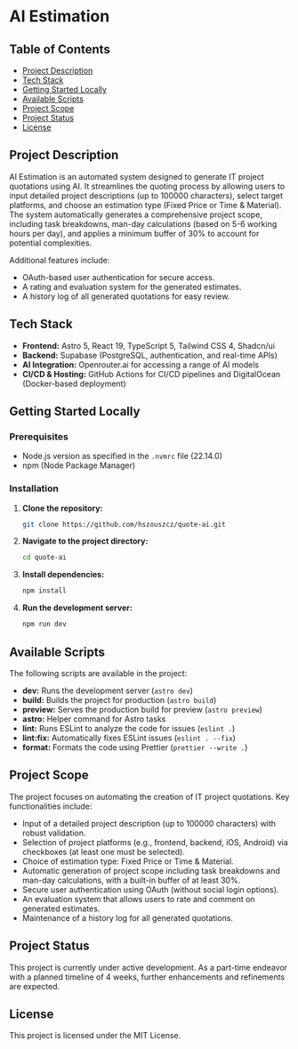 # AI Estimation

## Table of Contents
- [Project Description](#project-description)
- [Tech Stack](#tech-stack)
- [Getting Started Locally](#getting-started-locally)
- [Available Scripts](#available-scripts)
- [Project Scope](#project-scope)
- [Project Status](#project-status)
- [License](#license)

## Project Description

AI Estimation is an automated system designed to generate IT project quotations using AI. It streamlines the quoting process by allowing users to input detailed project descriptions (up to 100000 characters), select target platforms, and choose an estimation type (Fixed Price or Time & Material). The system automatically generates a comprehensive project scope, including task breakdowns, man-day calculations (based on 5-6 working hours per day), and applies a minimum buffer of 30% to account for potential complexities.

Additional features include:
- OAuth-based user authentication for secure access.
- A rating and evaluation system for the generated estimates.
- A history log of all generated quotations for easy review.

## Tech Stack

- **Frontend:** Astro 5, React 19, TypeScript 5, Tailwind CSS 4, Shadcn/ui
- **Backend:** Supabase (PostgreSQL, authentication, and real-time APIs)
- **AI Integration:** Openrouter.ai for accessing a range of AI models
- **CI/CD & Hosting:** GitHub Actions for CI/CD pipelines and DigitalOcean (Docker-based deployment)

## Getting Started Locally

### Prerequisites
- Node.js version as specified in the `.nvmrc` file (22.14.0)
- npm (Node Package Manager)

### Installation

1. **Clone the repository:**
   ```sh
   git clone https://github.com/hszouszcz/quote-ai.git
   ```
2. **Navigate to the project directory:**
   ```sh
   cd quote-ai
   ```
3. **Install dependencies:**
   ```sh
   npm install
   ```
4. **Run the development server:**
   ```sh
   npm run dev
   ```

## Available Scripts

The following scripts are available in the project:

- **dev:** Runs the development server (`astro dev`)
- **build:** Builds the project for production (`astro build`)
- **preview:** Serves the production build for preview (`astro preview`)
- **astro:** Helper command for Astro tasks
- **lint:** Runs ESLint to analyze the code for issues (`eslint .`)
- **lint:fix:** Automatically fixes ESLint issues (`eslint . --fix`)
- **format:** Formats the code using Prettier (`prettier --write .`)

## Project Scope

The project focuses on automating the creation of IT project quotations. Key functionalities include:

- Input of a detailed project description (up to 100000 characters) with robust validation.
- Selection of project platforms (e.g., frontend, backend, iOS, Android) via checkboxes (at least one must be selected).
- Choice of estimation type: Fixed Price or Time & Material.
- Automatic generation of project scope including task breakdowns and man-day calculations, with a built-in buffer of at least 30%.
- Secure user authentication using OAuth (without social login options).
- An evaluation system that allows users to rate and comment on generated estimates.
- Maintenance of a history log for all generated quotations.

## Project Status

This project is currently under active development. As a part-time endeavor with a planned timeline of 4 weeks, further enhancements and refinements are expected.

## License

This project is licensed under the MIT License. 